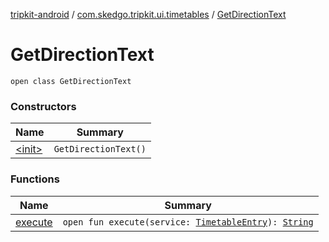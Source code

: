 [tripkit-android](../../index.md) / [com.skedgo.tripkit.ui.timetables](../index.md) / [GetDirectionText](./index.md)

# GetDirectionText

`open class GetDirectionText`

### Constructors

| Name | Summary |
|---|---|
| [&lt;init&gt;](-init-.md) | `GetDirectionText()` |

### Functions

| Name | Summary |
|---|---|
| [execute](execute.md) | `open fun execute(service: `[`TimetableEntry`](../../com.skedgo.tripkit.ui.model/-timetable-entry/index.md)`): `[`String`](https://kotlinlang.org/api/latest/jvm/stdlib/kotlin/-string/index.html) |
